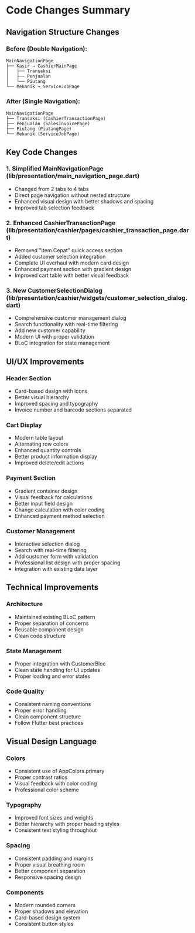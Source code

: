 # Code Changes Summary

## Navigation Structure Changes

### Before (Double Navigation):
```
MainNavigationPage
├── Kasir → CashierMainPage
│   ├── Transaksi
│   ├── Penjualan  
│   └── Piutang
└── Mekanik → ServiceJobPage
```

### After (Single Navigation):
```
MainNavigationPage
├── Transaksi (CashierTransactionPage)
├── Penjualan (SalesInvoicePage)
├── Piutang (PiutangPage)
└── Mekanik (ServiceJobPage)
```

## Key Code Changes

### 1. Simplified MainNavigationPage (lib/presentation/main_navigation_page.dart)
- Changed from 2 tabs to 4 tabs
- Direct page navigation without nested structure
- Enhanced visual design with better shadows and spacing
- Improved tab selection feedback

### 2. Enhanced CashierTransactionPage (lib/presentation/cashier/pages/cashier_transaction_page.dart)
- Removed "Item Cepat" quick access section
- Added customer selection integration
- Complete UI overhaul with modern card design
- Enhanced payment section with gradient design
- Improved cart table with better visual feedback

### 3. New CustomerSelectionDialog (lib/presentation/cashier/widgets/customer_selection_dialog.dart)
- Comprehensive customer management dialog
- Search functionality with real-time filtering
- Add new customer capability
- Modern UI with proper validation
- BLoC integration for state management

## UI/UX Improvements

### Header Section
- Card-based design with icons
- Better visual hierarchy
- Improved spacing and typography
- Invoice number and barcode sections separated

### Cart Display
- Modern table layout
- Alternating row colors
- Enhanced quantity controls
- Better product information display
- Improved delete/edit actions

### Payment Section
- Gradient container design
- Visual feedback for calculations
- Better input field design
- Change calculation with color coding
- Enhanced payment method selection

### Customer Management
- Interactive selection dialog
- Search with real-time filtering
- Add customer form with validation
- Professional list design with proper spacing
- Integration with existing data layer

## Technical Improvements

### Architecture
- Maintained existing BLoC pattern
- Proper separation of concerns
- Reusable component design
- Clean code structure

### State Management
- Proper integration with CustomerBloc
- Clean state handling for UI updates
- Proper loading and error states

### Code Quality
- Consistent naming conventions
- Proper error handling
- Clean component structure
- Follow Flutter best practices

## Visual Design Language

### Colors
- Consistent use of AppColors.primary
- Proper contrast ratios
- Visual feedback with color coding
- Professional color scheme

### Typography
- Improved font sizes and weights
- Better hierarchy with proper heading styles
- Consistent text styling throughout

### Spacing
- Consistent padding and margins
- Proper visual breathing room
- Better component separation
- Responsive spacing design

### Components
- Modern rounded corners
- Proper shadows and elevation
- Card-based design system
- Consistent button styles